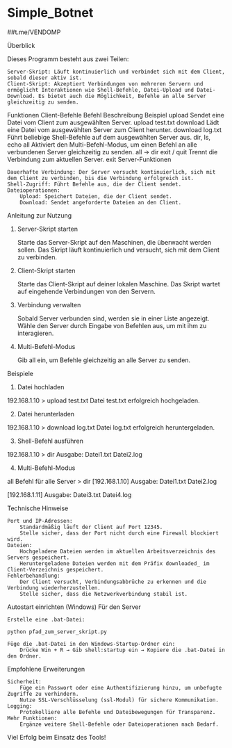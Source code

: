 # Simple_Botnet
##t.me/VENDOMP

Überblick

Dieses Programm besteht aus zwei Teilen:

    Server-Skript: Läuft kontinuierlich und verbindet sich mit dem Client, sobald dieser aktiv ist.
    Client-Skript: Akzeptiert Verbindungen von mehreren Servern und ermöglicht Interaktionen wie Shell-Befehle, Datei-Upload und Datei-Download. Es bietet auch die Möglichkeit, Befehle an alle Server gleichzeitig zu senden.

Funktionen
Client-Befehle
Befehl	Beschreibung	Beispiel
upload <Dateipfad>	Sendet eine Datei vom Client zum ausgewählten Server.	upload test.txt
download <Dateiname>	Lädt eine Datei vom ausgewählten Server zum Client herunter.	download log.txt
<Shell-Befehl>	Führt beliebige Shell-Befehle auf dem ausgewählten Server aus.	dir, ls, echo
all	Aktiviert den Multi-Befehl-Modus, um einen Befehl an alle verbundenen Server gleichzeitig zu senden.	all → dir
exit / quit	Trennt die Verbindung zum aktuellen Server.	exit
Server-Funktionen

    Dauerhafte Verbindung: Der Server versucht kontinuierlich, sich mit dem Client zu verbinden, bis die Verbindung erfolgreich ist.
    Shell-Zugriff: Führt Befehle aus, die der Client sendet.
    Dateioperationen:
        Upload: Speichert Dateien, die der Client sendet.
        Download: Sendet angeforderte Dateien an den Client.

Anleitung zur Nutzung
1. Server-Skript starten

    Starte das Server-Skript auf den Maschinen, die überwacht werden sollen.
    Das Skript läuft kontinuierlich und versucht, sich mit dem Client zu verbinden.

2. Client-Skript starten

    Starte das Client-Skript auf deiner lokalen Maschine.
    Das Skript wartet auf eingehende Verbindungen von den Servern.

3. Verbindung verwalten

    Sobald Server verbunden sind, werden sie in einer Liste angezeigt.
    Wähle den Server durch Eingabe von Befehlen aus, um mit ihm zu interagieren.

4. Multi-Befehl-Modus

    Gib all ein, um Befehle gleichzeitig an alle Server zu senden.

Beispiele
1. Datei hochladen

192.168.1.10 > upload test.txt
Datei test.txt erfolgreich hochgeladen.

2. Datei herunterladen

192.168.1.10 > download log.txt
Datei log.txt erfolgreich heruntergeladen.

3. Shell-Befehl ausführen

192.168.1.10 > dir
 Ausgabe:
 Datei1.txt
 Datei2.log

4. Multi-Befehl-Modus

all
Befehl für alle Server > dir
[192.168.1.10] Ausgabe:
 Datei1.txt
 Datei2.log

[192.168.1.11] Ausgabe:
 Datei3.txt
 Datei4.log

Technische Hinweise

    Port und IP-Adressen:
        Standardmäßig läuft der Client auf Port 12345.
        Stelle sicher, dass der Port nicht durch eine Firewall blockiert wird.
    Dateien:
        Hochgeladene Dateien werden im aktuellen Arbeitsverzeichnis des Servers gespeichert.
        Heruntergeladene Dateien werden mit dem Präfix downloaded_ im Client-Verzeichnis gespeichert.
    Fehlerbehandlung:
        Der Client versucht, Verbindungsabbrüche zu erkennen und die Verbindung wiederherzustellen.
        Stelle sicher, dass die Netzwerkverbindung stabil ist.

Autostart einrichten (Windows)
Für den Server

    Erstelle eine .bat-Datei:

    python pfad_zum_server_skript.py

    Füge die .bat-Datei in den Windows-Startup-Ordner ein:
        Drücke Win + R → Gib shell:startup ein → Kopiere die .bat-Datei in den Ordner.

Empfohlene Erweiterungen

    Sicherheit:
        Füge ein Passwort oder eine Authentifizierung hinzu, um unbefugte Zugriffe zu verhindern.
        Nutze SSL-Verschlüsselung (ssl-Modul) für sichere Kommunikation.
    Logging:
        Protokolliere alle Befehle und Dateibewegungen für Transparenz.
    Mehr Funktionen:
        Ergänze weitere Shell-Befehle oder Dateioperationen nach Bedarf.

Viel Erfolg beim Einsatz des Tools!
